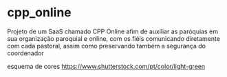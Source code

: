 # cpp_online
Projeto de um SaaS chamado CPP Online afim de auxiliar as paróquias em sua organização paroquial e online, com os fiéis comunicando diretamente com cada pastoral, assim como preservando também a segurança do coordenador



esquema de cores 
https://www.shutterstock.com/pt/color/light-green